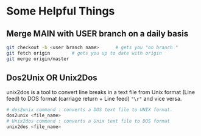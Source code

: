 # Some Helpful Things

## Merge MAIN with USER branch on a daily basis

```bash
git checkout -b <user branch name>      # gets you "on branch "
git fetch origin        # gets you up to date with origin
git merge origin/master

```

## Dos2Unix OR Unix2Dos

unix2dos is a tool to convert line breaks in a text file from Unix format (Line feed) to DOS format (carriage return + Line feed) `"\r"` and vice versa.

```bash
# dos2unix command : converts a DOS text file to UNIX format.
dos2unix <file_name>
# Unix2dos command : converts a Unix text file to DOS format
unix2dos <file_name>
```
